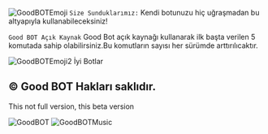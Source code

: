 ![GoodBOTEmoji](https://cdn.discordapp.com/emojis/926441725092827176.gif?size=96&quality=lossless) `Size Sunduklarımız:`
Kendi botunuzu hiç uğraşmadan bu altyapıyla kullanabileceksiniz!

`Good BOT Açık Kaynak`
Good Bot açık kaynağı kullanarak ilk başta verilen
5 komutada sahip olabilirsiniz.Bu komutların sayısı her
sürümde arttırılıcaktır.

![GoodBOTEmoji2](https://cdn.discordapp.com/emojis/933042822716731485.gif?size=32&quality=lossless) İyi Botlar


© Good BOT Hakları saklıdır.
-----------------------------------
This not full version, this beta version

![GoodBOT](https://cdn.discordapp.com/avatars/858800179783139359/360e12500d4c1ce290a536fdc22ac40b.webp?size=2048?size=2048) ![GoodBOTMusic](https://cdn.discordapp.com/avatars/938474132671197204/c805c4524e77b9126925a2e834a649c9.webp?size=2048?size=2048)
